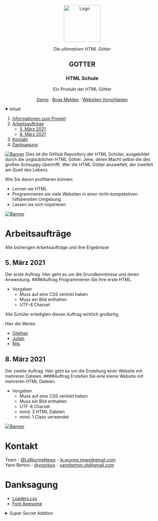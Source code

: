 <br />
<p align="center">
  <a href="https://youtu.be/dQw4w9WgXcQ">
    <img src="https://img.yorb.xyz/htmlgotterlogo.png" alt="Logo" width="120" height="120">
  </a>  <p align="center"><i>Die ultimativen HTML Götter</i></p>

  <h2 align="center">GOTTER</h2>
  <h3 align="center">HTML Schule</h3>

  <p align="center">
    Ein Produkt der HTML Götter
    <br />
    <br />
    <a href="https://pages.yorb.xyz">Demo</a>
    ·
    <a href="https://github.com/KKGPW/KPW/issues">Bugs Melden</a>
    ·
    <a href="https://github.com/KKGPW/KPW/issues">Websiten Vorschlagen</a>
  </p>



<!-- TABLE OF CONTENTS -->
<details open="open">
  <summary>Inhalt</summary>
  <ol>
    <li>
      <a href="#about-the-project">Informationen zum Projekt</a>
    </li>
    <li>
      <a href="#arbeitsaufträge">Arbeitsaufträge</a>
      <ul>
        <li><a href="#050321">5. März 2021</a></li>
        <li><a href="#080321">8. März 2021</a></li>
      </ul>
    </li>
    <li><a href="#contact">Kontakt</a></li>
    <li><a href="#acknowledgements">Danksagung</a></li>
  </ol>
</details>


<!-- ABOUT THE PROJECT -->

[![Banner][Banner]](https://discord.gg/mDjs5VpNRE)
Dies ist die GitHub Repository der HTML Schüler, ausgebildet durch die unglaublichen HTML Götter. Jene, deren Macht selbst die des großen Schauppy übertrifft. Wer die HTML Götter anzweifelt, der zweifelt am Quell des Lebens.

Wie Sie davon profitieren können:
* Lernen sie HTML
* Programmieren sie viele Websiten in einer nicht-kompetetiven hilfsbereiten Umgebung
* Lassen sie sich inspirieren

[![Banner][Banner]](https://discord.gg/mDjs5VpNRE)



<!-- ARBEITSAUFTRÄGE -->
# Arbeitsaufträge

Alle bisherigen Arbeitsaufträge und ihre Ergebnisse



## 5. März 2021
Der erste Auftrag. Hier geht es um die Grundkenntnisse und deren Anwendung.
####Auftrag
  Programmieren Sie ihre erste HTML.

  
* Vorgaben
  - Muss auf eine CSS verlinkt haben
  - Muss ein Bild enthalten
  - UTF-8 Charset
  
Alle Schüler erledigten diesen Auftrag wirklich großartig. <br>

Hier die Werke:
* [Gökhan](https://pages.yorb.xyz/Gökhan/050321/)
* [Julian](https://pages.yorb.xyz/Julian/050321/)
* [Nils](https://pages.yorb.xyz/Nils/050321/)



## 8. März 2021
Der zweite Auftrag. Hier geht es um die Erstellung einer Website mit mehreren Dateien.
####Auftrag
  Erstellen Sie eine kleine Website mit mehreren HTML Dateien.

  
* Vorgaben
  - Muss auf eine CSS verlinkt haben
  - Muss ein Bild enthalten
  - UTF-8 Charset
  - mind. 3 HTML Dateien
  - mind. 1 Class verwendet

[![Banner][Banner]](https://discord.gg/mDjs5VpNRE)

<!-- CONTACT -->
# Kontakt

Team - [@LeWurmeNews](https://twitter.com/LeWurmeNews) - le.wurme.news@gmail.com<br/>
Yann Berton - [@yoorboo](https://twitter.com/yoorboo) - yannberton.yb@gmail.com






<!-- ACKNOWLEDGEMENTS -->
# Danksagung

* [Loaders.css](https://connoratherton.com/loaders)
* [Font Awesome](https://fontawesome.com)




<details>
  <summary>Super Secret Addtion</summary>
    Es lebe der Kapitalismus!
</details>

<!-- MARKDOWN LINKS & IMAGES -->
[Banner]: https://img.yorb.xyz/gotterbanner.png
